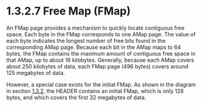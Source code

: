 <html dir="LTR" xmlns:mshelp="http://msdn.microsoft.com/mshelp" xmlns:ddue="http://ddue.schemas.microsoft.com/authoring/2003/5" xmlns:xlink="http://www.w3.org/1999/xlink" xmlns:tool="http://www.microsoft.com/tooltip">
    <head>
        <meta http-equiv="Content-Type" content="text/html; CHARSET=utf-8"></meta>
        <meta name="save" content="history"></meta>
        <title>1.3.2.7 Free Map (FMap)</title>
        <xml>
            <mshelp:toctitle title="1.3.2.7 Free Map (FMap)"></mshelp:toctitle>
            <mshelp:rltitle title="[MS-PST]: Free Map (FMap)"></mshelp:rltitle>
            <mshelp:keyword index="A" term="289b28b0-1e9a-4fa5-a4d1-cd214c275a16"></mshelp:keyword>
            <mshelp:attr name="DCSext.ContentType" value="open specification"></mshelp:attr>
            <mshelp:attr name="AssetID" value="289b28b0-1e9a-4fa5-a4d1-cd214c275a16"></mshelp:attr>
            <mshelp:attr name="TopicType" value="kbRef"></mshelp:attr>
            <mshelp:attr name="DCSext.Title" value="[MS-PST]: Free Map (FMap)" />
        </xml>
    </head>
    <body>
        <div id="header">
            <h1 class="heading">1.3.2.7 Free Map (FMap)</h1>
        </div>
        <div id="mainSection">
            <div id="mainBody">
                <div id="allHistory" class="saveHistory"></div>
                <div id="sectionSection0" class="section" name="collapseableSection">
                    

<p>An FMap page provides a mechanism to quickly locate contiguous
free space. Each byte in the FMap corresponds to one AMap page. The value of
each byte indicates the longest number of free bits found in the corresponding
AMap page. Because each bit in the AMap maps to 64 bytes, the FMap contains the
maximum amount of contiguous free space in that AMap, up to about 16 kilobytes.
Generally, because each AMap covers about 250 kilobytes of data, each FMap page
(496 bytes) covers around 125 megabytes of data.</p>

<p>However, a special case exists for the initial FMap. As
shown in the diagram in section <a href="6b57253b-0853-47bb-99bb-d4b8f78105f0.md">1.3.2</a>, the HEADER contains
an initial FMap, which is only 128 bytes, and which covers the first 32
megabytes of data.</p>
                </div>
            </div>
        </div>
    </body>
</html>